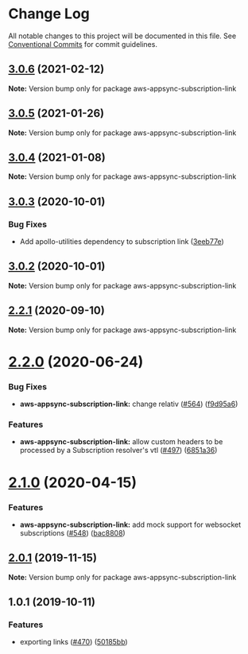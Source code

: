 # Change Log

All notable changes to this project will be documented in this file.
See [Conventional Commits](https://conventionalcommits.org) for commit guidelines.

<a name="3.0.6"></a>
## [3.0.6](https://github.com/awslabs/aws-mobile-appsync-sdk-js/compare/aws-appsync-subscription-link@3.0.5...aws-appsync-subscription-link@3.0.6) (2021-02-12)




**Note:** Version bump only for package aws-appsync-subscription-link

<a name="3.0.5"></a>
## [3.0.5](https://github.com/awslabs/aws-mobile-appsync-sdk-js/compare/aws-appsync-subscription-link@3.0.4...aws-appsync-subscription-link@3.0.5) (2021-01-26)




**Note:** Version bump only for package aws-appsync-subscription-link

<a name="3.0.4"></a>
## [3.0.4](https://github.com/awslabs/aws-mobile-appsync-sdk-js/compare/aws-appsync-subscription-link@3.0.3...aws-appsync-subscription-link@3.0.4) (2021-01-08)




**Note:** Version bump only for package aws-appsync-subscription-link

<a name="3.0.3"></a>
## [3.0.3](https://github.com/awslabs/aws-mobile-appsync-sdk-js/compare/aws-appsync-subscription-link@3.0.2...aws-appsync-subscription-link@3.0.3) (2020-10-01)


### Bug Fixes

* Add apollo-utilities dependency to subscription link ([3eeb77e](https://github.com/awslabs/aws-mobile-appsync-sdk-js/commit/3eeb77e))




<a name="3.0.2"></a>
## [3.0.2](https://github.com/awslabs/aws-mobile-appsync-sdk-js/compare/aws-appsync-subscription-link@2.2.1...aws-appsync-subscription-link@3.0.2) (2020-10-01)




**Note:** Version bump only for package aws-appsync-subscription-link

<a name="2.2.1"></a>
## [2.2.1](https://github.com/awslabs/aws-mobile-appsync-sdk-js/compare/aws-appsync-subscription-link@2.2.0...aws-appsync-subscription-link@2.2.1) (2020-09-10)




**Note:** Version bump only for package aws-appsync-subscription-link

<a name="2.2.0"></a>
# [2.2.0](https://github.com/awslabs/aws-mobile-appsync-sdk-js/compare/aws-appsync-subscription-link@2.1.0...aws-appsync-subscription-link@2.2.0) (2020-06-24)


### Bug Fixes

* **aws-appsync-subscription-link:** change relativ ([#564](https://github.com/awslabs/aws-mobile-appsync-sdk-js/issues/564)) ([f9d95a6](https://github.com/awslabs/aws-mobile-appsync-sdk-js/commit/f9d95a6))


### Features

* **aws-appsync-subscription-link:** allow custom headers to be processed by a Subscription resolver's vtl ([#497](https://github.com/awslabs/aws-mobile-appsync-sdk-js/issues/497)) ([6851a36](https://github.com/awslabs/aws-mobile-appsync-sdk-js/commit/6851a36))




<a name="2.1.0"></a>
# [2.1.0](https://github.com/awslabs/aws-mobile-appsync-sdk-js/compare/aws-appsync-subscription-link@2.0.1...aws-appsync-subscription-link@2.1.0) (2020-04-15)


### Features

* **aws-appsync-subscription-link:** add mock support for websocket subscriptions ([#548](https://github.com/awslabs/aws-mobile-appsync-sdk-js/issues/548)) ([bac8808](https://github.com/awslabs/aws-mobile-appsync-sdk-js/commit/bac8808))




<a name="2.0.1"></a>
## [2.0.1](https://github.com/awslabs/aws-mobile-appsync-sdk-js/compare/aws-appsync-subscription-link@1.0.1...aws-appsync-subscription-link@2.0.1) (2019-11-15)




**Note:** Version bump only for package aws-appsync-subscription-link

<a name="1.0.1"></a>
## 1.0.1 (2019-10-11)


### Features

* exporting links ([#470](https://github.com/awslabs/aws-mobile-appsync-sdk-js/issues/470)) ([50185bb](https://github.com/awslabs/aws-mobile-appsync-sdk-js/commit/50185bb))
